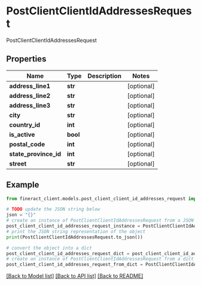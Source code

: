 # PostClientClientIdAddressesRequest

PostClientClientIdAddressesRequest

## Properties

Name | Type | Description | Notes
------------ | ------------- | ------------- | -------------
**address_line1** | **str** |  | [optional] 
**address_line2** | **str** |  | [optional] 
**address_line3** | **str** |  | [optional] 
**city** | **str** |  | [optional] 
**country_id** | **int** |  | [optional] 
**is_active** | **bool** |  | [optional] 
**postal_code** | **int** |  | [optional] 
**state_province_id** | **int** |  | [optional] 
**street** | **str** |  | [optional] 

## Example

```python
from fineract_client.models.post_client_client_id_addresses_request import PostClientClientIdAddressesRequest

# TODO update the JSON string below
json = "{}"
# create an instance of PostClientClientIdAddressesRequest from a JSON string
post_client_client_id_addresses_request_instance = PostClientClientIdAddressesRequest.from_json(json)
# print the JSON string representation of the object
print(PostClientClientIdAddressesRequest.to_json())

# convert the object into a dict
post_client_client_id_addresses_request_dict = post_client_client_id_addresses_request_instance.to_dict()
# create an instance of PostClientClientIdAddressesRequest from a dict
post_client_client_id_addresses_request_from_dict = PostClientClientIdAddressesRequest.from_dict(post_client_client_id_addresses_request_dict)
```
[[Back to Model list]](../README.md#documentation-for-models) [[Back to API list]](../README.md#documentation-for-api-endpoints) [[Back to README]](../README.md)



